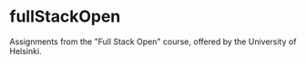 # fullStackOpen

Assignments from the "Full Stack Open" course, offered by the University of Helsinki.
